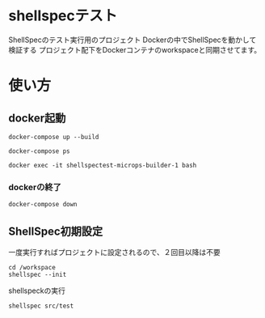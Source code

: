 # shellspecテスト
ShellSpecのテスト実行用のプロジェクト
Dockerの中でShellSpecを動かして検証する
プロジェクト配下をDockerコンテナのworkspaceと同期させてます。

# 使い方
## docker起動

```
docker-compose up --build

docker-compose ps

docker exec -it shellspectest-microps-builder-1 bash
```

### dockerの終了
`docker-compose down`

## ShellSpec初期設定
一度実行すればプロジェクトに設定されるので、２回目以降は不要
```
cd /workspace
shellspec --init
```

shellspeckの実行
```
shellspec src/test
```